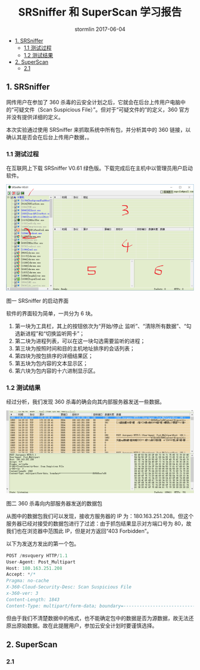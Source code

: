 <h1 style="text-align: center">SRSniffer 和 SuperScan 学习报告</h1>
<p style="text-align: center">stormlin 2017-06-04</p>

<!-- TOC -->

- [1. SRSniffer](#1-srsniffer)
    - [1.1 测试过程](#11-测试过程)
    - [1.2 测试结果](#12-测试结果)
- [2. SuperScan](#2-superscan)
    - [2.1](#21)

<!-- /TOC -->

## 1. SRSniffer

网传用户在参加了 360 杀毒的云安全计划之后，它就会在后台上传用户电脑中的“可疑文件（Scan Suspicious File）”。但对于“可疑文件的”的定义，360 官方并没有提供详细的定义。

本次实验通过使用 SRSniffer 来抓取系统中所有包，并分析其中的 360 链接，以确认其是否会在后台上传用户数据，。

### 1.1 测试过程

在互联网上下载 SRSniffer V0.61 绿色版。下载完成后在主机中以管理员用户启动软件。

![启动界面](./启动界面.png)

图一 SRSniffer 的启动界面

软件的界面较为简单，一共分为 6 块。

1.  第一块为工具栏，其上的按钮依次为“开始/停止 监听”、“清除所有数据”、“勾选新进程”和“切换监听网卡”；
2.  第二块为进程列表，可以在这一块勾选需要监听的进程；
3.  第三块为按照时间和目的主机地址排序的会话列表；
4.  第四块为按包排序的详细结果区；
5.  第五块为包内容的文本显示区；
6.  第六块为包内容的十六进制显示区。

### 1.2 测试结果

经过分析，我们发现 360 杀毒的确会向其内部服务器发送一些数据。

![测试结果](./测试结果.jpg)

图二 360 杀毒向内部服务器发送的数据包

从图中的数据包我们可以发现，接收方服务器的 IP 为：180.163.251.208。但这个服务器已经对接受的数据包进行了过滤：由于抓包结果显示对方端口号为 80，故我们也在浏览器中范围此 IP，但是对方返回“403 Forbidden”。

以下为发送方发出的第一个包。

```java
POST /msvquery HTTP/1.1
User-Agent: Post_Multipart
Host: 180.163.251.208
Accept: */*
Pragma: no-cache
X-360-Cloud-Security-Desc: Scan Suspicious File
x-360-ver: 3
Content-Length: 1843
Content-Type: multipart/form-data; boundary=----------------------------f69b8bee7ef6
```

但由于我们不清楚数据中的格式，也不能确定包中的数据是否为源数据，故无法还原出原始数据。故在此提醒用户，参加云安全计划时要谨慎选择。

## 2. SuperScan

### 2.1 
